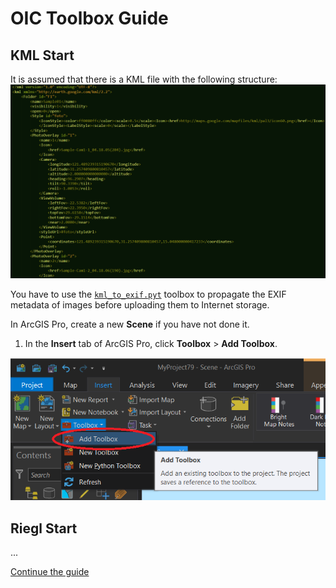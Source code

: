 # OIC Toolbox Guide

## KML Start
It is assumed that there is a KML file with the following structure:
![KML Structure](img/kml_structure.png)

You have to use the [`kml_to_exif.pyt`](kml_to_exif.pyt) toolbox to propagate the EXIF metadata of images before uploading them to Internet storage.

In ArcGIS Pro, create a new **Scene** if you have not done it. 

1. In the **Insert** tab of ArcGIS Pro, click **Toolbox** > **Add Toolbox**.

![Step 1](img/step1.png)

## Riegl Start
...

[Continue the guide](.)